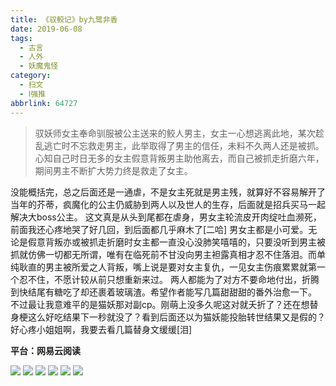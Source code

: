 ```yaml
---
title: 《驭鲛记》by九鹭非香
date: 2019-06-08
tags:
  - 古言
  - 人外
  - 妖魔鬼怪
category:
  - 扫文
  - Ⅰ强推
abbrlink: 64727
---
```

<meta name="referrer" content="no-referrer" />

> 驭妖师女主奉命驯服被公主送来的鲛人男主，女主一心想逃离此地，某次趁乱逃亡时不忘救走男主，此举取得了男主的信任，未料不久两人还是被抓。心知自己时日无多的女主假意背叛男主助他离去，而自己被抓走折磨六年，期间男主不断扩大势力终是救走了女主。

<!-- more -->

没能概括完，总之后面还是一通虐，不是女主死就是男主残，就算好不容易解开了当年的芥蒂，疯魔化的公主仍威胁到两人以及世人的生存，后面就是招兵买马一起解决大boss公主。
这文真是从头到尾都在虐身，男女主轮流皮开肉绽吐血濒死，前面我还心疼地哭了好几回，到后面都几乎麻木了[二哈]
男女主都是小可爱。无论是假意背叛亦或被抓走折磨时女主都一直没心没肺笑嘻嘻的，只要没听到男主被抓就仿佛一切都无所谓，唯有在临死前不甘没向男主袒露真相才忍不住落泪。而单纯耿直的男主被所爱之人背叛，嘴上说是要对女主复仇，一见女主伤痕累累就第一个忍不住，不愿计较从前只想重新来过。
两人都能为了对方不要命地付出，折腾到快结尾有糖吃了却还裹着玻璃渣。希望作者能写几篇甜甜甜的番外治愈一下。
不过最让我意难平的是猫妖那对副cp。刚萌上没多久呢这对就夭折了？还在想替身梗这么好吃结果下一秒就没了？看到后面还以为猫妖能投胎转世结果又是假的？好心疼小姐姐啊，我要去看几篇替身文缓缓[泪]

**平台：网易云阅读**

![](https://wx3.sinaimg.cn/mw690/0069kFhhgy1g3u1a2ehupj30yi1pcgsd.jpg)
![](https://wx2.sinaimg.cn/mw690/0069kFhhgy1g3u1a6mqdzj30yi1pcwkv.jpg)
![](https://wx2.sinaimg.cn/mw690/0069kFhhgy1g3u1a8ogzuj30yi1pcjzf.jpg)
![](https://wx1.sinaimg.cn/mw690/0069kFhhgy1g3u1a9b52ej30yi1pc0yx.jpg)
![](https://wx4.sinaimg.cn/mw690/0069kFhhgy1g3u195qr0aj30yi1pcq9l.jpg)
![](https://wx4.sinaimg.cn/mw690/0069kFhhgy1g3u1aa11gcj30yi1pcgoc.jpg)